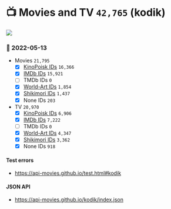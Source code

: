 # :tv: Movies and TV `42,765` (kodik)

<a href="https://API-Movies.github.io"><img src="https://API-Movies.github.io/banner.png?cache"></a>

### :date: 2022-05-13
- Movies `21,795`
  - [x] <a href="https://API-Movies.github.io/kodik/movie_kinopoisk_ids.json">KinoPoisk IDs</a> `16,366`
  - [x] <a href="https://API-Movies.github.io/kodik/movie_imdb_ids.json">IMDb IDs</a> `15,921`
  - [ ] TMDb IDs `0`
  - [x] <a href="https://API-Movies.github.io/kodik/movie_world_art_ids.json">World-Art IDs</a> `1,854`
  - [x] <a href="https://API-Movies.github.io/kodik/movie_shikimori_ids.json">Shikimori IDs</a> `1,437`
  - [x] None IDs `203`
- TV `20,970`
  - [x] <a href="https://API-Movies.github.io/kodik/tv_kinopoisk_ids.json">KinoPoisk IDs</a> `6,906`
  - [x] <a href="https://API-Movies.github.io/kodik/tv_imdb_ids.json">IMDb IDs</a> `7,222`
  - [ ] TMDb IDs `0`
  - [x] <a href="https://API-Movies.github.io/kodik/tv_world_art_ids.json">World-Art IDs</a> `4,347`
  - [x] <a href="https://API-Movies.github.io/kodik/tv_shikimori_ids.json">Shikimori IDs</a> `3,362`
  - [x] None IDs `918`
#### Test errors
- <a href='https://api-movies.github.io/test.html#kodik'>https://api-movies.github.io/test.html#kodik</a>
#### JSON API
- <a href='https://api-movies.github.io/kodik/index.json'>https://api-movies.github.io/kodik/index.json</a>
